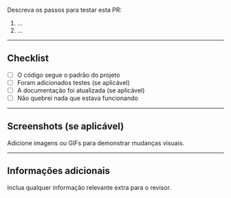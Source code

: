 
Descreva os passos para testar esta PR:
1. ...
2. ...

---

## Checklist

- [ ] O código segue o padrão do projeto
- [ ] Foram adicionados testes (se aplicável)
- [ ] A documentação foi atualizada (se aplicável)
- [ ] Não quebrei nada que estava funcionando

---

## Screenshots (se aplicável)

Adicione imagens ou GIFs para demonstrar mudanças visuais.

---

## Informações adicionais

Inclua qualquer informação relevante extra para o revisor.